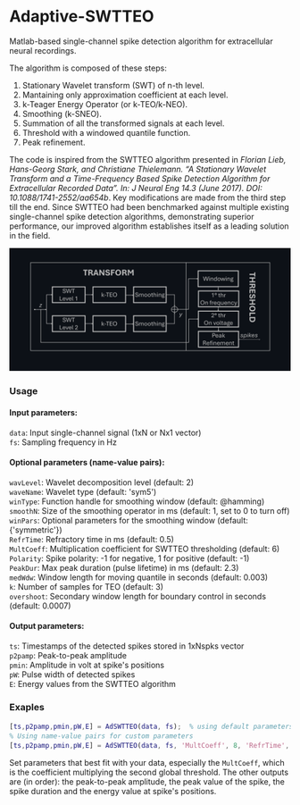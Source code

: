 # Adaptive-SWTTEO
Matlab-based single-channel spike detection algorithm for extracellular neural recordings. 

The algorithm is composed of these steps: 
1. Stationary Wavelet transform (SWT) of n-th level. 
2. Mantaining only approximation coefficient at each level.
3. k-Teager Energy Operator (or k-TEO/k-NEO).  
4. Smoothing (k-SNEO).
5. Summation of all the transformed signals at each level.
6. Threshold with a windowed quantile function.
7. Peak refinement.
   
The code is inspired from the SWTTEO algorithm presented in _Florian Lieb, Hans-Georg Stark, and Christiane Thielemann. “A Stationary Wavelet Transform and a Time-Frequency Based Spike Detection Algorithm for Extracellular Recorded Data”. In: J Neural Eng 14.3 (June 2017). DOI: 10.1088/1741-2552/aa654b_. Key modifications are made from the third step till the end. Since SWTTEO had been benchmarked against multiple existing single-channel spike detection algorithms, demonstrating superior performance, our improved algorithm establishes itself as a leading solution in the field.

<img src="./images/AdSWTTEO_schema1.png" alt="AdSWTTEO_schema1" width="900" />

### Usage
#### Input parameters:
`data`: Input single-channel signal (1xN or Nx1 vector)  
`fs`: Sampling frequency in Hz

#### Optional parameters (name-value pairs):
`wavLevel`: Wavelet decomposition level (default: 2)  
`waveName`: Wavelet type (default: 'sym5')  
`winType`: Function handle for smoothing window (default: @hamming)  
`smoothN`: Size of the smoothing operator in ms (default: 1, set to 0 to turn off)  
`winPars`: Optional parameters for the smoothing window (default: {'symmetric'})  
`RefrTime`: Refractory time in ms (default: 0.5)  
`MultCoeff`: Multiplication coefficient for SWTTEO thresholding (default: 6)  
`Polarity`: Spike polarity: -1 for negative, 1 for positive (default: -1)  
`PeakDur`: Max peak duration (pulse lifetime) in ms (default: 2.3)  
`medWdw`: Window length for moving quantile in seconds (default: 0.003)  
`k`: Number of samples for TEO (default: 3)  
`overshoot`: Secondary window length for boundary control in seconds (default: 0.0007)

#### Output parameters:
`ts`: Timestamps of the detected spikes stored in 1xNspks vector  
`p2pamp`: Peak-to-peak amplitude  
`pmin`: Amplitude in volt at spike's positions  
`pW`: Pulse width of detected spikes  
`E`: Energy values from the SWTTEO algorithm

### Exaples
```matlab
[ts,p2pamp,pmin,pW,E] = AdSWTTEO(data, fs);  % using default parameters    
% Using name-value pairs for custom parameters
[ts,p2pamp,pmin,pW,E] = AdSWTTEO(data, fs, 'MultCoeff', 8, 'RefrTime', 1);
```
Set parameters that best fit with your data, especially the `MultCoeff`, which is the coefficient multiplying the second global threshold. The other outputs are (in order): the peak-to-peak amplitude, the peak value of the spike, the spike duration and the energy value at spike's positions.

